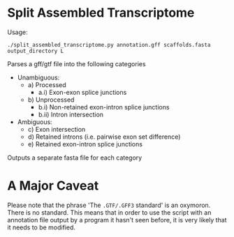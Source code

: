 # Split Assembled Transcriptome

Usage:
```
./split_assembled_transcriptome.py annotation.gff scaffolds.fasta output_directory L
```

Parses a gff/gtf file into the following categories
- Unambiguous:
    * a) Processed
        + a.i)    Exon-exon splice junctions
    * b) Unprocessed
        + b.i)    Non-retained exon-intron splice junctions
        + b.ii)   Intron intersection
- Ambiguous:
    + c) Exon intersection
    + d) Retained introns (i.e. pairwise exon set difference)
    + e) Retained exon-intron splice junctions

Outputs a separate fasta file for each category

# A Major Caveat

Please note that the phrase 'The `.GTF/.GFF3` standard' is an oxymoron. There is no standard. This means that in order to use the script with an annotation file output by a program it hasn't seen before, it is very likely that it needs to be modified.

